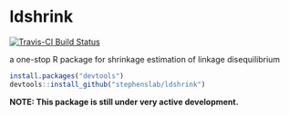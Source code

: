 # ldshrink

[![Travis-CI Build Status](https://travis-ci.org/stephenslab/ldshrink.svg?branch=master)](https://travis-ci.org/stephenslab/ldshrink)

a one-stop R package for shrinkage estimation of linkage disequilibrium

```r
install.packages("devtools")
devtools::install_github("stephenslab/ldshrink")
```

**NOTE: This package is still under very active development.**
